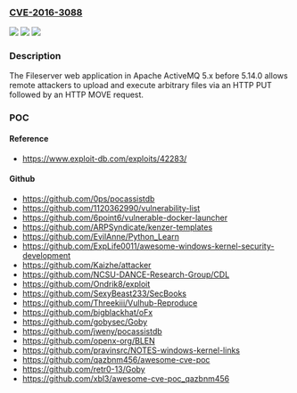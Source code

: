 ### [CVE-2016-3088](https://cve.mitre.org/cgi-bin/cvename.cgi?name=CVE-2016-3088)
![](https://img.shields.io/static/v1?label=Product&message=n%2Fa&color=blue)
![](https://img.shields.io/static/v1?label=Version&message=n%2Fa&color=blue)
![](https://img.shields.io/static/v1?label=Vulnerability&message=n%2Fa&color=brighgreen)

### Description

The Fileserver web application in Apache ActiveMQ 5.x before 5.14.0 allows remote attackers to upload and execute arbitrary files via an HTTP PUT followed by an HTTP MOVE request.

### POC

#### Reference
- https://www.exploit-db.com/exploits/42283/

#### Github
- https://github.com/0ps/pocassistdb
- https://github.com/1120362990/vulnerability-list
- https://github.com/6point6/vulnerable-docker-launcher
- https://github.com/ARPSyndicate/kenzer-templates
- https://github.com/EvilAnne/Python_Learn
- https://github.com/ExpLife0011/awesome-windows-kernel-security-development
- https://github.com/Kaizhe/attacker
- https://github.com/NCSU-DANCE-Research-Group/CDL
- https://github.com/Ondrik8/exploit
- https://github.com/SexyBeast233/SecBooks
- https://github.com/Threekiii/Vulhub-Reproduce
- https://github.com/bigblackhat/oFx
- https://github.com/gobysec/Goby
- https://github.com/jweny/pocassistdb
- https://github.com/openx-org/BLEN
- https://github.com/pravinsrc/NOTES-windows-kernel-links
- https://github.com/qazbnm456/awesome-cve-poc
- https://github.com/retr0-13/Goby
- https://github.com/xbl3/awesome-cve-poc_qazbnm456

